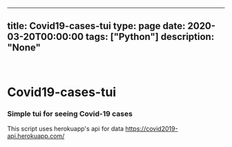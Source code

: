 
---
title: Covid19-cases-tui
type: page
date: 2020-03-20T00:00:00
tags: ["Python"]
description: "None"
---


<br>

# Covid19-cases-tui

### Simple tui for seeing Covid-19 cases
This script uses herokuapp's api for data https://covid2019-api.herokuapp.com/
